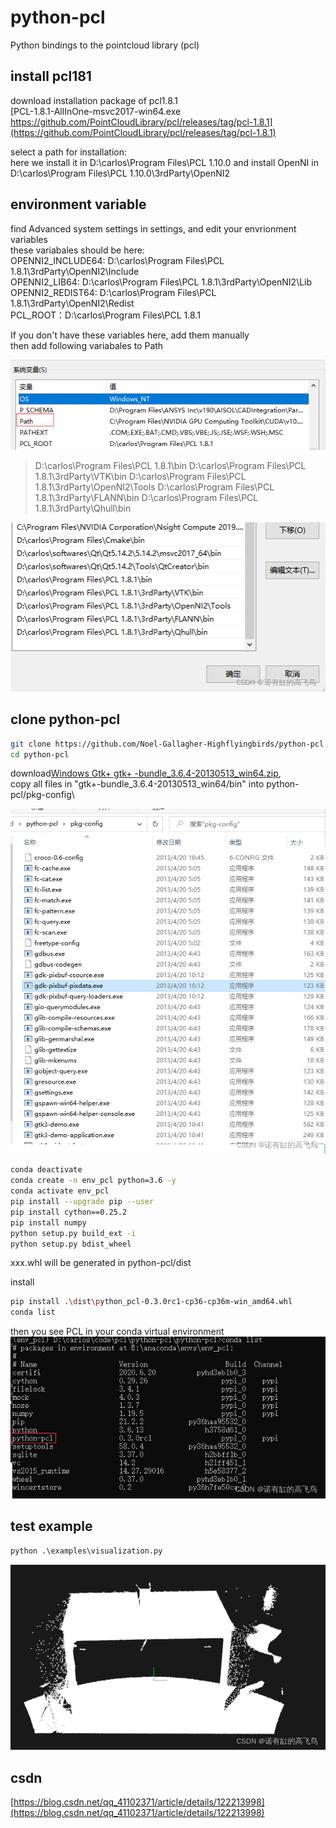 # python-pcl
Python bindings to the pointcloud library (pcl)
## install pcl181
download  installation package of pcl1.8.1\
[PCL-1.8.1-AllInOne-msvc2017-win64.exe https://github.com/PointCloudLibrary/pcl/releases/tag/pcl-1.8.1](https://github.com/PointCloudLibrary/pcl/releases/tag/pcl-1.8.1)

select a path for installation:\
here we install it in D:\carlos\Program Files\PCL 1.10.0
and install OpenNI in D:\carlos\Program Files\PCL 1.10.0\3rdParty\OpenNI2
## environment variable

find Advanced system settings in settings, and edit your envrionment variables\
these variabales should be here:\
OPENNI2_INCLUDE64: D:\carlos\Program Files\PCL 1.8.1\3rdParty\OpenNI2\Include\
OPENNI2_LIB64: D:\carlos\Program Files\PCL 1.8.1\3rdParty\OpenNI2\Lib\
OPENNI2_REDIST64: D:\carlos\Program Files\PCL 1.8.1\3rdParty\OpenNI2\Redist\
PCL_ROOT：D:\carlos\Program Files\PCL 1.8.1

If you don't have these variables here, add them manually\
then add following variabales to Path

![image](./pics/Path0.png)

>D:\carlos\Program Files\PCL 1.8.1\bin
D:\carlos\Program Files\PCL 1.8.1\3rdParty\VTK\bin
D:\carlos\Program Files\PCL 1.8.1\3rdParty\OpenNI2\Tools
D:\carlos\Program Files\PCL 1.8.1\3rdParty\FLANN\bin
D:\carlos\Program Files\PCL 1.8.1\3rdParty\Qhull\bin

![image](./pics/Path1.png)

## clone python-pcl
```bash
git clone https://github.com/Noel-Gallagher-Highflyingbirds/python-pcl.git
cd python-pcl
```
download[Windows Gtk+ gtk+ -bundle_3.6.4-20130513_win64.zip](http://www.tarnyko.net/dl/gtk.htm), \
copy all files in "gtk+-bundle_3.6.4-20130513_win64/bin" into python-pcl/pkg-config\

![image](./pics/copy_files.png)

```bash
conda deactivate
conda create -n env_pcl python=3.6 -y
conda activate env_pcl
pip install --upgrade pip --user
pip install cython==0.25.2
pip install numpy
python setup.py build_ext -i
python setup.py bdist_wheel
```

xxx.whl will be generated in python-pcl/dist

install
```bash
pip install .\dist\python_pcl-0.3.0rc1-cp36-cp36m-win_amd64.whl
conda list
```
then you see PCL in your conda virtual environment\
![image](./pics/install_python_pcl.png)

## test example

```python
python .\examples\visualization.py
```

![image](./pics/test_vis.png)

## csdn
[https://blog.csdn.net/qq_41102371/article/details/122213998](https://blog.csdn.net/qq_41102371/article/details/122213998)
